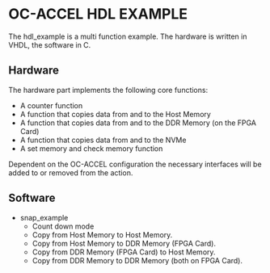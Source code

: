 # OC-ACCEL HDL EXAMPLE

The hdl_example is a multi function example. The hardware is written in VHDL, the software in C. 

## Hardware
The hardware part implements the following core functions:
 * A counter function
 * A function that copies data from and to the Host Memory
 * A function that copies data from and to the DDR Memory (on the FPGA Card)
 * A function that copies data from and to the NVMe
 * A set memory and check memory function
 
Dependent on the OC-ACCEL configuration the necessary interfaces will be added to or removed from the action. 

## Software
* snap_example
  * Count down mode
  * Copy from Host Memory to Host Memory.
  * Copy from Host Memory to DDR Memory (FPGA Card).
  * Copy from DDR Memory (FPGA Card) to Host Memory.
  * Copy from DDR Memory to DDR Memory (both on FPGA Card).

